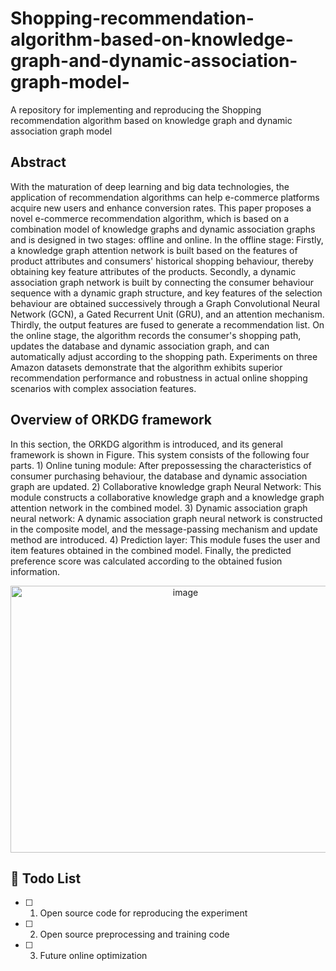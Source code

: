 # Shopping-recommendation-algorithm-based-on-knowledge-graph-and-dynamic-association-graph-model-
A repository for implementing and reproducing the Shopping recommendation algorithm based on knowledge graph and dynamic association graph model

## Abstract
With the maturation of deep learning and big data technologies, the application of recommendation algorithms can help e-commerce platforms acquire new users and enhance conversion rates. This paper proposes a novel e-commerce recommendation algorithm, which is based on a combination model of knowledge graphs and dynamic association graphs and is designed in two stages: offline and online. In the offline stage: Firstly, a knowledge graph attention network is built based on the features of product attributes and consumers' historical shopping behaviour, thereby obtaining key feature attributes of the products. Secondly, a dynamic association graph network is built by connecting the consumer behaviour sequence with a dynamic graph structure, and key features of the selection behaviour are obtained successively through a Graph Convolutional Neural Network (GCN), a Gated Recurrent Unit (GRU), and an attention mechanism. Thirdly, the output features are fused to generate a recommendation list. On the online stage, the algorithm records the consumer's shopping path, updates the database and dynamic association graph, and can automatically adjust according to the shopping path. Experiments on three Amazon datasets demonstrate that the algorithm exhibits superior recommendation performance and robustness in actual online shopping scenarios with complex association features.
## Overview of ORKDG framework
In this section, the ORKDG algorithm is introduced, and its general framework is shown in Figure. This system consists of the following four parts. 1) Online tuning module: After prepossessing the characteristics of consumer purchasing behaviour, the database and dynamic association graph are updated. 2) Collaborative knowledge graph Neural Network: This module constructs a collaborative knowledge graph and a knowledge graph attention network in the combined model. 3) Dynamic association graph neural network: A dynamic association graph neural network is constructed in the composite model, and the message-passing mechanism and update method are introduced. 4) Prediction layer: This module fuses the user and item features obtained in the combined model. Finally, the predicted preference score was calculated according to the obtained fusion information.
<div align="center">
  <img width="544" height="427" alt="image" src="https://github.com/user-attachments/assets/352003d3-d53e-47a4-bdc1-0ea1e37bd0bc" />
</div>

## 📑 Todo List
  - [ ] 1. Open source code for reproducing the experiment
  - [ ] 2. Open source preprocessing and training code
  - [ ] 3. Future online optimization


